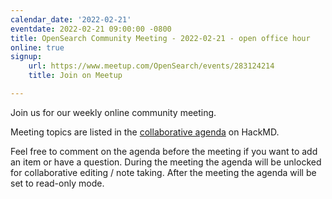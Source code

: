 ```yaml
---
calendar_date: '2022-02-21'
eventdate: 2022-02-21 09:00:00 -0800
title: OpenSearch Community Meeting - 2022-02-21 - open office hour
online: true
signup:
    url: https://www.meetup.com/OpenSearch/events/283124214
    title: Join on Meetup

---
```


Join us for our weekly online community meeting.

Meeting topics are listed in the [collaborative agenda](https://hackmd.io/@HmdZWaVnQU6M8icdvC5TwQ/r1F-xXUnF) on HackMD.

Feel free to comment on the agenda before the meeting if you want to add an item or have a question.
During the meeting the agenda will be unlocked for collaborative editing / note taking. After the meeting the agenda will be set to read-only mode.
